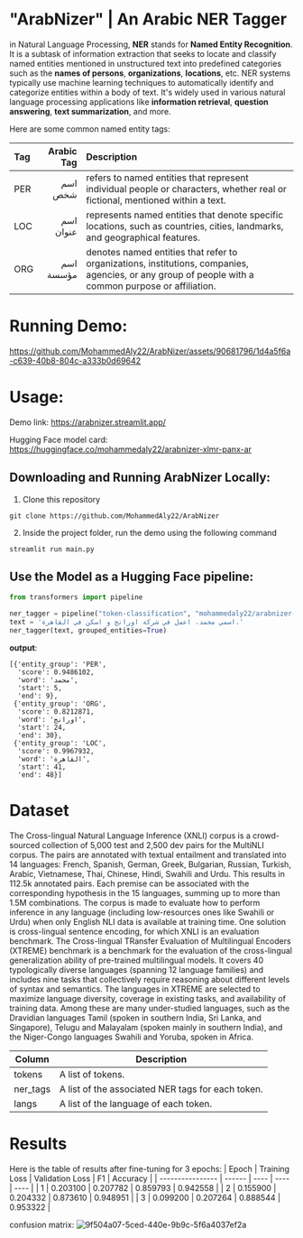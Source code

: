 # "ArabNizer" | An Arabic NER Tagger
in Natural Language Processing, **NER** stands for **Named Entity Recognition**. It is a subtask of information extraction that seeks to locate and classify named entities mentioned in unstructured text into predefined categories such as the **names of persons**, **organizations**, **locations**, etc. NER systems typically use machine learning techniques to automatically identify and categorize entities within a body of text. It's widely used in various natural language processing applications like **information retrieval**, **question answering**, **text summarization**, and more.

Here are some common named entity tags:

| Tag              | Arabic Tag | Description |
| :---------------- | ------: | :---- |
| PER        |   اسم شخص   | refers to named entities that represent individual people or characters, whether real or fictional, mentioned within a text. |
| LOC           |   اسم عنوان   | represents named entities that denote specific locations, such as countries, cities, landmarks, and geographical features.|
| ORG    |  اسم مؤسسة   | denotes named entities that refer to organizations, institutions, companies, agencies, or any group of people with a common purpose or affiliation.|

# Running Demo:
https://github.com/MohammedAly22/ArabNizer/assets/90681796/1d4a5f6a-c639-40b8-804c-a333b0d69642

# Usage:
Demo link: https://arabnizer.streamlit.app/

Hugging Face model card: https://huggingface.co/mohammedaly22/arabnizer-xlmr-panx-ar

## Downloading and Running ArabNizer Locally:
1. Clone this repository
```git
git clone https://github.com/MohammedAly22/ArabNizer
```

2. Inside the project folder, run the demo using the following command
```
streamlit run main.py
```

## Use the Model as a Hugging Face pipeline:
```python
from transformers import pipeline

ner_tagger = pipeline("token-classification", "mohammedaly22/arabnizer-xlmr-panx-ar")
text = 'اسمي محمد، اعمل في شركة اورانج و اسكن في القاهرة.'
ner_tagger(text, grouped_entities=True)
```

**output**:
```
[{'entity_group': 'PER',
  'score': 0.9486102,
  'word': 'محمد',
  'start': 5,
  'end': 9},
 {'entity_group': 'ORG',
  'score': 0.8212871,
  'word': 'اورانج',
  'start': 24,
  'end': 30},
 {'entity_group': 'LOC',
  'score': 0.9967932,
  'word': 'القاهرة',
  'start': 41,
  'end': 48}]
```

# Dataset
The Cross-lingual Natural Language Inference (XNLI) corpus is a crowd-sourced collection of 5,000 test and 2,500 dev pairs for the MultiNLI corpus. The pairs are annotated with textual entailment and translated into 14 languages: French, Spanish, German, Greek, Bulgarian, Russian, Turkish, Arabic, Vietnamese, Thai, Chinese, Hindi, Swahili and Urdu. This results in 112.5k annotated pairs. Each premise can be associated with the corresponding hypothesis in the 15 languages, summing up to more than 1.5M combinations. The corpus is made to evaluate how to perform inference in any language (including low-resources ones like Swahili or Urdu) when only English NLI data is available at training time. One solution is cross-lingual sentence encoding, for which XNLI is an evaluation benchmark. The Cross-lingual TRansfer Evaluation of Multilingual Encoders (XTREME) benchmark is a benchmark for the evaluation of the cross-lingual generalization ability of pre-trained multilingual models. It covers 40 typologically diverse languages (spanning 12 language families) and includes nine tasks that collectively require reasoning about different levels of syntax and semantics. The languages in XTREME are selected to maximize language diversity, coverage in existing tasks, and availability of training data. Among these are many under-studied languages, such as the Dravidian languages Tamil (spoken in southern India, Sri Lanka, and Singapore), Telugu and Malayalam (spoken mainly in southern India), and the Niger-Congo languages Swahili and Yoruba, spoken in Africa.

| Column | Description |
| ------ | ------ |
| tokens | A list of tokens. |
| ner_tags | A list of the associated NER tags for each token. |
| langs | A list of the language of each token. |


# Results
Here is the table of results after fine-tuning for 3 epochs:
| Epoch              | Training Loss | Validation Loss | F1 | Accuracy |
| ---------------- | ------ | ---- |  ---- |  ---- |
| 1 | 0.203100 | 0.207782 | 0.859793 | 0.942558 |
| 2 | 0.155900 | 0.204332 | 0.873610 | 0.948951 |
| 3 | 0.099200 | 0.207264 | 0.888544 | 0.953322 |

confusion matrix:
![9f504a07-5ced-440e-9b9c-5f6a4037ef2a](https://github.com/MohammedAly22/ArabNizer/assets/90681796/496cf7a6-1b18-431c-af80-168dc32163de)
